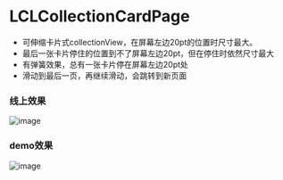 # LCLCollectionCardPage
- 可伸缩卡片式collectionView，在屏幕左边20pt的位置时尺寸最大。
- 最后一张卡片停住的位置到不了屏幕左边20pt，但在停住时依然尺寸最大
- 有弹簧效果，总有一张卡片停在屏幕左边20pt处
- 滑动到最后一页，再继续滑动，会跳转到新页面

### 线上效果

![image](https://github.com/LinChaL/LCLCollectionCardPage/blob/master/QQ20181107-234238-HD.gif?raw=true)

### demo效果

![image](https://github.com/LinChaL/LCLCollectionCardPage/blob/master/QQ20181108-215843-HD.gif?raw=true)
